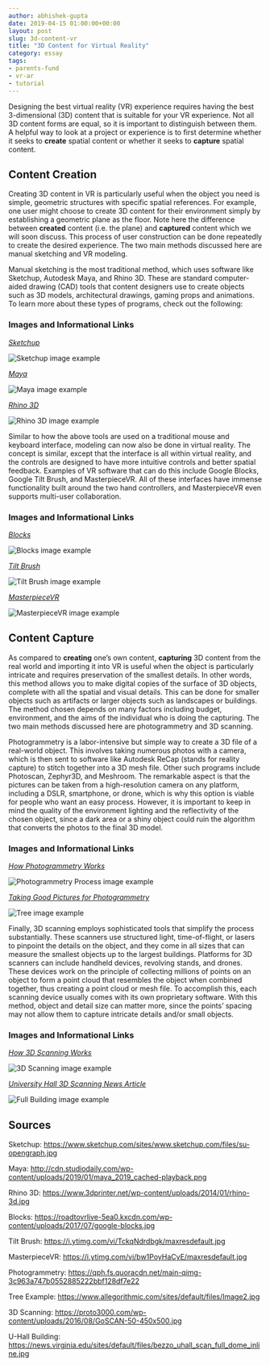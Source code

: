```yaml
---
author: abhishek-gupta
date: 2019-04-15 01:00:00+00:00
layout: post
slug: 3d-content-vr
title: "3D Content for Virtual Reality"
category: essay
tags:
- parents-fund
- vr-ar
- tutorial
---
```


Designing the best virtual reality (VR) experience requires having the best 3-dimensional (3D) content that is suitable for your VR experience. Not all 3D content forms are equal, so it is important to distinguish between them. A helpful way to look at a project or experience is to first determine whether it seeks to **create** spatial content or whether it seeks to **capture** spatial content.

## Content Creation

Creating 3D content in VR is particularly useful when the object you need is simple, geometric structures with specific spatial references. For example, one user might choose to create 3D content for their environment simply by establishing a geometric plane as the floor. Note here the difference between **created** content (i.e. the plane) and **captured** content which we will soon discuss. This process of user construction can be done repeatedly to create the desired experience. The two main methods discussed here are manual sketching and VR modeling. 

Manual sketching is the most traditional method, which uses software like Sketchup, Autodesk Maya, and Rhino 3D. These are standard computer-aided drawing (CAD) tools that content designers use to create objects such as 3D models, architectural drawings, gaming props and animations. To learn more about these types of programs, check out the following: 

### Images and Informational Links

[*Sketchup*](https://www.sketchup.com/)

![Sketchup image example](https://www.sketchup.com/sites/www.sketchup.com/files/su-opengraph.jpg)

[*Maya*](https://www.autodesk.com/products/maya/overview)

![Maya image example](http://cdn.studiodaily.com/wp-content/uploads/2019/01/maya_2019_cached-playback.png)

[*Rhino 3D*](https://www.rhino3d.com/)

![Rhino 3D image example](https://www.3dprinter.net/wp-content/uploads/2014/01/rhino-3d.jpg)

Similar to how the above tools are used on a traditional mouse and keyboard interface, modeling can now also be done in virtual reality. The concept is similar, except that the interface is all within virtual reality, and the controls are designed to have more intuitive controls and better spatial feedback. Examples of VR software that can do this include Google Blocks, Google Tilt Brush, and MasterpieceVR. All of these interfaces have immense functionality built around the two hand controllers, and MasterpieceVR even supports multi-user collaboration. 

### Images and Informational Links

[*Blocks*](https://vr.google.com/blocks/)

![Blocks image example](https://roadtovrlive-5ea0.kxcdn.com/wp-content/uploads/2017/07/google-blocks.jpg)

[*Tilt Brush*](https://www.tiltbrush.com/)

![Tilt Brush image example](https://i.ytimg.com/vi/TckqNdrdbgk/maxresdefault.jpg)

[*MasterpieceVR*](https://www.masterpiecevr.com/)

![MasterpieceVR image example](https://i.ytimg.com/vi/bw1PoyHaCyE/maxresdefault.jpg)

## Content Capture

As compared to **creating** one’s own content, **capturing** 3D content from the real world and importing it into VR is useful when the object is particularly intricate and requires preservation of the smallest details. In other words, this method allows you to make digital copies of the surface of 3D objects, complete with all the spatial and visual details. This can be done for smaller objects such as artifacts or larger objects such as landscapes or buildings. The method chosen depends on many factors including budget, environment, and the aims of the individual who is doing the capturing. The two main methods discussed here are photogrammetry and 3D scanning. 

Photogrammetry is a labor-intensive but simple way to create a 3D file of a real-world object. This involves taking numerous photos with a camera, which is then sent to software like Autodesk ReCap (stands for reality capture) to stitch together into a 3D mesh file. Other such programs include Photoscan, Zephyr3D, and Meshroom. The remarkable aspect is that the pictures can be taken from a high-resolution camera on any platform, including a DSLR, smartphone, or drone, which is why this option is viable for people who want an easy process. However, it is important to keep in mind the quality of the environment lighting and the reflectivity of the chosen object, since a dark area or a shiny object could ruin the algorithm that converts the photos to the final 3D model.

### Images and Informational Links

[*How Photogrammetry Works*](https://www.engineering.com/DesignSoftware/DesignSoftwareArticles/ArticleID/13313/Photogrammetry-Explained-The-State-of-Reality-Capture.aspx)

![Photogrammetry Process image example](https://qph.fs.quoracdn.net/main-qimg-3c963a747b0552885222bbf128df7e22)

[*Taking Good Pictures for Photogrammetry*](http://gmv.cast.uark.edu/photogrammetry/hardware-photogrammetry/canon-5d-mark-ii/canon-5d-checklist/good-photos-vs-bad-photos-for-close-range-photogrammetry/)

![Tree image example](https://www.allegorithmic.com/sites/default/files/Image2.jpg)

Finally, 3D scanning employs sophisticated tools that simplify the process substantially. These scanners use structured light, time-of-flight, or lasers to pinpoint the details on the object, and they come in all sizes that can measure the smallest objects up to the largest buildings. Platforms for 3D scanners can include handheld devices, revolving stands, and drones. These devices work on the principle of collecting millions of points on an object to form a point cloud that resembles the object when combined together, thus creating a point cloud or mesh file. To accomplish this, each scanning device usually comes with its own proprietary software. With this method, object and detail size can matter more, since the points’ spacing may not allow them to capture intricate details and/or small objects. 

### Images and Informational Links

[*How 3D Scanning Works*](https://www.engineering.com/AdvancedManufacturing/ArticleID/12390/Quality-Basics-How-Does-3D-Laser-Scanning-Work.aspx)

![3D Scanning image example](https://proto3000.com/wp-content/uploads/2016/08/GoSCAN-50-450x500.jpg)

[*University Hall 3D Scanning News Article*](https://news.virginia.edu/content/demolition-looming-university-hall-scanned-photographed-history)

![Full Building image example](https://news.virginia.edu/sites/default/files/bezzo_uhall_scan_full_dome_inline.jpg)
 
 
 
 
 
## Sources

Sketchup: https://www.sketchup.com/sites/www.sketchup.com/files/su-opengraph.jpg

Maya: http://cdn.studiodaily.com/wp-content/uploads/2019/01/maya_2019_cached-playback.png

Rhino 3D: https://www.3dprinter.net/wp-content/uploads/2014/01/rhino-3d.jpg

Blocks: https://roadtovrlive-5ea0.kxcdn.com/wp-content/uploads/2017/07/google-blocks.jpg

Tilt Brush: https://i.ytimg.com/vi/TckqNdrdbgk/maxresdefault.jpg

MasterpieceVR: https://i.ytimg.com/vi/bw1PoyHaCyE/maxresdefault.jpg

Photogrammetry: https://qph.fs.quoracdn.net/main-qimg-3c963a747b0552885222bbf128df7e22

Tree Example: https://www.allegorithmic.com/sites/default/files/Image2.jpg

3D Scanning: https://proto3000.com/wp-content/uploads/2016/08/GoSCAN-50-450x500.jpg

U-Hall Building: https://news.virginia.edu/sites/default/files/bezzo_uhall_scan_full_dome_inline.jpg
